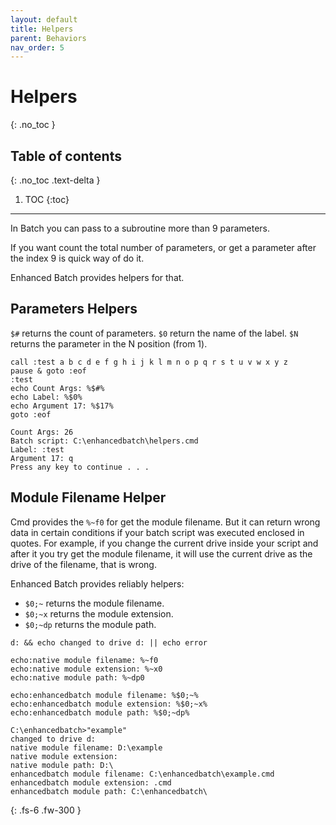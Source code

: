 ```yaml
---
layout: default
title: Helpers
parent: Behaviors
nav_order: 5
---
```


# Helpers
{: .no_toc }

## Table of contents
{: .no_toc .text-delta }

1. TOC
{:toc}

---

In Batch you can pass to a subroutine more than 9 parameters.

If you want count the total number of parameters, or get a parameter after the index 9 is quick way of do it.

Enhanced Batch provides helpers for that.

## Parameters Helpers
`$#` returns the count of parameters.
`$0` return  the name of the label.
`$N` returns the parameter in the N position (from 1).

```
call :test a b c d e f g h i j k l m n o p q r s t u v w x y z
pause & goto :eof
:test
echo Count Args: %$#%
echo Label: %$0%
echo Argument 17: %$17%
goto :eof

Count Args: 26
Batch script: C:\enhancedbatch\helpers.cmd
Label: :test
Argument 17: q
Press any key to continue . . .
```

## Module Filename Helper
Cmd provides the `%~f0` for get the module filename. But it can return wrong data in certain conditions if your batch script was executed enclosed in quotes. For example, if you change the current drive inside your script and after it you try get the module filename, it will use the current drive as the drive of the filename, that is wrong.

Enhanced Batch provides reliably helpers:

- `$0;~` returns the module filename.
- `$0;~x` returns the module extension.
- `$0;~dp` returns the module path.

```
d: && echo changed to drive d: || echo error

echo:native module filename: %~f0
echo:native module extension: %~x0
echo:native module path: %~dp0

echo:enhancedbatch module filename: %$0;~%
echo:enhancedbatch module extension: %$0;~x%
echo:enhancedbatch module path: %$0;~dp%

C:\enhancedbatch>"example"
changed to drive d:
native module filename: D:\example
native module extension:
native module path: D:\
enhancedbatch module filename: C:\enhancedbatch\example.cmd
enhancedbatch module extension: .cmd
enhancedbatch module path: C:\enhancedbatch\
```

{: .fs-6 .fw-300 }
